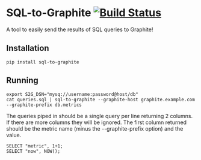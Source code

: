 # SQL-to-Graphite [![Build Status](https://travis-ci.org/opschops/sql-to-graphite.svg?branch=master)](https://travis-ci.org/opschops/sql-to-graphite)

A tool to easily send the results of SQL queries to Graphite!

## Installation

```
pip install sql-to-graphite
```

## Running

```
export S2G_DSN="mysq://username:password@host/db"
cat queries.sql | sql-to-graphite --graphite-host graphite.example.com --graphite-prefix db.metrics
```

The queries piped in should be a single query per line returning 2 columns. If there are more columns they will be ignored. The first column returned should be the metric name (minus the --graphite-prefix option) and the value.

```
SELECT "metric", 1+1;
SELECT "now", NOW();
```
